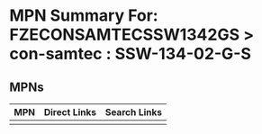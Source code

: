 



# MPN Summary For: FZECONSAMTECSSW1342GS > con-samtec : SSW-134-02-G-S

## MPNs
  

|MPN|Direct Links|Search Links|
| :--- | :--- | :--- |
||||
